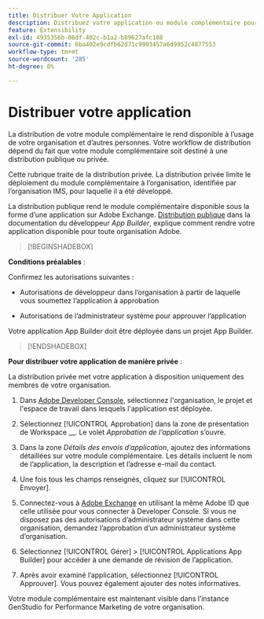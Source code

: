 ```yaml
---
title: Distribuer Votre Application
description: Distribuez votre application ou module complémentaire pour GenStudio for Performance Marketing.
feature: Extensibility
exl-id: 4935356b-08df-402c-b1a2-b89627afc188
source-git-commit: 6ba402e9cdfb62d71c9993457a6d9952c4877553
workflow-type: tm+mt
source-wordcount: '285'
ht-degree: 0%

---
```


# Distribuer votre application

La distribution de votre module complémentaire le rend disponible à l’usage de votre organisation et d’autres personnes. Votre workflow de distribution dépend du fait que votre module complémentaire soit destiné à une distribution publique ou privée.

Cette rubrique traite de la distribution privée. La distribution privée limite le déploiement du module complémentaire à l’organisation, identifiée par l’organisation IMS, pour laquelle il a été développé.

La distribution publique rend le module complémentaire disponible sous la forme d’une application sur Adobe Exchange. [Distribution publique](https://developer.adobe.com/app-builder/docs/guides/distribution/public/) dans la documentation du développeur _App Builder_, explique comment rendre votre application disponible pour toute organisation Adobe.

>[!BEGINSHADEBOX]

**Conditions préalables** :

Confirmez les autorisations suivantes :

* Autorisations de développeur dans l’organisation à partir de laquelle vous soumettez l’application à approbation

* Autorisations de l’administrateur système pour approuver l’application

Votre application App Builder doit être déployée dans un projet App Builder.

>[!ENDSHADEBOX]

**Pour distribuer votre application de manière privée** :

La distribution privée met votre application à disposition uniquement des membres de votre organisation.

1. Dans [Adobe Developer Console](https://developer.adobe.com/console/), sélectionnez l&#39;organisation, le projet et l&#39;espace de travail dans lesquels l&#39;application est déployée.

1. Sélectionnez [!UICONTROL Approbation] dans la zone de présentation de Workspace __. Le volet _Approbation de l’application_ s’ouvre.

1. Dans la zone _Détails des envois d’application_, ajoutez des informations détaillées sur votre module complémentaire. Les détails incluent le nom de l’application, la description et l’adresse e-mail du contact.

1. Une fois tous les champs renseignés, cliquez sur [!UICONTROL Envoyer].

1. Connectez-vous à [Adobe Exchange](https://exchange.adobe.com/) en utilisant la même Adobe ID que celle utilisée pour vous connecter à Developer Console. Si vous ne disposez pas des autorisations d’administrateur système dans cette organisation, demandez l’approbation d’un administrateur système d’organisation.

1. Sélectionnez [!UICONTROL Gérer] > [!UICONTROL Applications App Builder] pour accéder à une demande de révision de l’application.

1. Après avoir examiné l’application, sélectionnez [!UICONTROL Approuver]. Vous pouvez également ajouter des notes informatives.

Votre module complémentaire est maintenant visible dans l’instance GenStudio for Performance Marketing de votre organisation.
